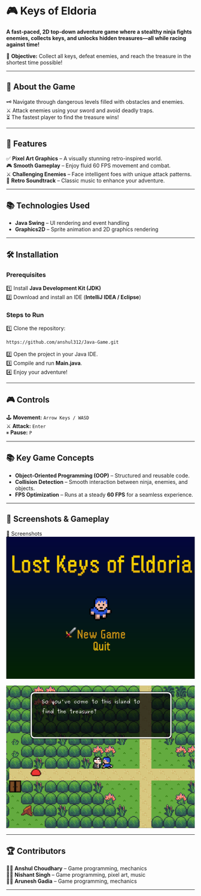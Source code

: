 # 🎮 Keys of Eldoria

**A fast-paced, 2D top-down adventure game where a stealthy ninja fights enemies, collects keys, and unlocks hidden treasures—all while racing against time!**  

💎 **Objective:** Collect all keys, defeat enemies, and reach the treasure in the shortest time possible!  

---

## 📜 About the Game
🗝️ Navigate through dangerous levels filled with obstacles and enemies.  
⚔️ Attack enemies using your sword and avoid deadly traps.  
⏳ The fastest player to find the treasure wins!  

---

## 🚀 Features  
✅ **Pixel Art Graphics** – A visually stunning retro-inspired world.  
🎮 **Smooth Gameplay** – Enjoy fluid 60 FPS movement and combat.  
⚔️ **Challenging Enemies** – Face intelligent foes with unique attack patterns.  
🎵 **Retro Soundtrack** – Classic music to enhance your adventure.

---

## 📚 Technologies Used  
- **Java Swing** – UI rendering and event handling  
- **Graphics2D** – Sprite animation and 2D graphics rendering  

---

## 🛠️ Installation  

### **Prerequisites**  
1️⃣ Install **Java Development Kit (JDK)**  
2️⃣ Download and install an IDE (**IntelliJ IDEA / Eclipse**)  

### **Steps to Run**  
1️⃣ Clone the repository:  
   ```bash
https://github.com/anshul312/Java-Game.git
   ```  
2️⃣ Open the project in your Java IDE.  
3️⃣ Compile and run **Main.java**.  
4️⃣ Enjoy your adventure!  

---

## 🎮 Controls  

🕹️ **Movement:** `Arrow Keys / WASD`  
⚔️ **Attack:** `Enter`  
⏸ **Pause:** `P`  

---

## 📚 Key Game Concepts  
- **Object-Oriented Programming (OOP)** – Structured and reusable code.  
- **Collision Detection** – Smooth interaction between ninja, enemies, and objects.  
- **FPS Optimization** – Runs at a steady **60 FPS** for a seamless experience.  

---

## 📸 Screenshots & Gameplay  
📸 Screenshots
![Home Screen](https://raw.githubusercontent.com/anshul312/Java-Game/master/resources/ss/home.png)


![NPC Screenshot](https://raw.githubusercontent.com/anshul312/Java-Game/master/resources/ss/npc.png)

---

## 🏆 Contributors  
👨‍💻 **Anshul Choudhary** – Game programming, mechanics   
👨‍💻 **Nishant Singh** – Game programming, pixel art, music  
👨‍💻 **Arunesh Gadia** – Game programming, mechanics    
  

---
